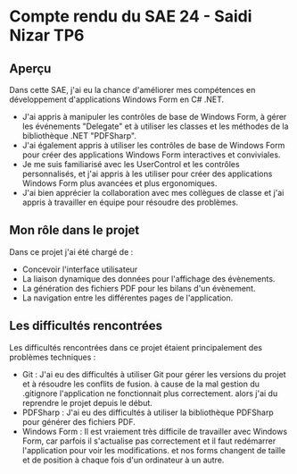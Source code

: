# Compte rendu du SAE 24 - Saidi Nizar TP6

## Aperçu

Dans cette SAE, j'ai eu la chance d'améliorer mes compétences en développement d'applications Windows Form en C# .NET.

- J'ai appris à manipuler les contrôles de base de Windows Form, à gérer les événements "Delegate" et à utiliser les classes et les méthodes de la bibliothèque .NET "PDFSharp".
- J'ai également appris à utiliser les contrôles de base de Windows Form pour créer des applications Windows Form interactives et conviviales.
- Je me suis familiarisé avec les UserControl et les contrôles personnalisés, et j'ai appris à les utiliser pour créer des applications Windows Form plus avancées et plus ergonomiques.
- J'ai bien apprécier la collaboration avec mes collègues de classe et j'ai appris à travailler en équipe pour résoudre des problèmes.

## Mon rôle dans le projet

Dans ce projet j'ai été chargé de :

- Concevoir l'interface utilisateur
- La liaison dynamique des données pour l'affichage des évènements.
- La génération des fichiers PDF pour les bilans d'un évènement.
- La navigation entre les différentes pages de l'application.

## Les difficultés rencontrées

Les difficultés rencontrées dans ce projet étaient principalement des problèmes techniques :

- Git : J'ai eu des difficultés à utiliser Git pour gérer les versions du projet et à résoudre les conflits de fusion.
  à cause de la mal gestion du .gitignore l'application ne fonctionnait plus correctement. alors j'ai du reprendre le projet depuis le début.
- PDFSharp : J'ai eu des difficultés à utiliser la bibliothèque PDFSharp pour générer des fichiers PDF.
- Windows Form : Il est vraiement très difficile de travailler avec Windows Form, car parfois il s'actualise pas correctement et il faut redémarrer l'application pour voir les modifications. et nos forms changent de taille et de position à chaque fois d'un ordinateur à un autre.
